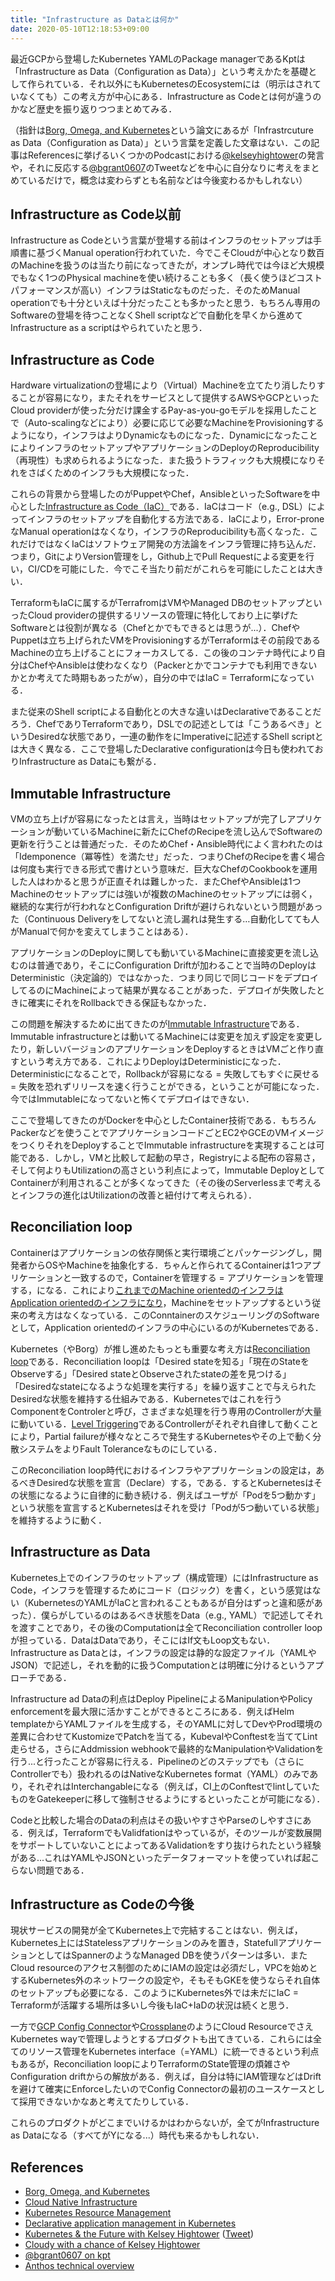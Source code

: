 ```yaml
---
title: "Infrastructure as Dataとは何か"
date: 2020-05-10T12:18:53+09:00
---
```


最近GCPから登場したKubernetes YAMLのPackage managerであるKptは「Infrastructure as Data（Configuration as Data）」という考えかたを基礎として作られている．それ以外にもKubernetesのEcosystemには（明示はされていなくても）この考え方が中心にある．Infrastructure as Codeとは何が違うのかなど歴史を振り返りつつまとめてみる．

（指針は[Borg, Omega, and Kubernetes](https://research.google/pubs/pub44843/)という論文にあるが「Infrastrcuture as Data（Configuration as Data）」という言葉を定義した文章はない．この記事はReferencesに挙げるいくつかのPodcastにおける[@kelseyhightower](https://twitter.com/kelseyhightower)の発言や，それに反応する[@bgrant0607](https://twitter.com/bgrant0607)のTweetなどを中心に自分なりに考えをまとめているだけで，概念は変わらずとも名前などは今後変わるかもしれない）

## Infrastructure as Code以前

Infrastructure as Codeという言葉が登場する前はインフラのセットアップは手順書に基づくManual operation行われていた．今でこそCloudが中心となり数百のMachineを扱うのは当たり前になってきたが，オンプレ時代では今ほど大規模でもなく1つのPhysical machineを使い続けることも多く（長く使うほどコストパフォーマンスが高い）インフラはStaticなものだった．そのためManual operationでも十分といえば十分だったことも多かったと思う．もちろん専用のSoftwareの登場を待つことなくShell scriptなどで自動化を早くから進めてInfrastructure as a scriptはやられていたと思う．

## Infrastructure as Code

Hardware virtualizationの登場により（Virtual）Machineを立てたり消したりすることが容易になり，またそれをサービスとして提供するAWSやGCPといったCloud providerが使った分だけ課金するPay-as-you-goモデルを採用したことで（Auto-scalingなどにより）必要に応じて必要なMachineをProvisioningするようになり，インフラはよりDynamicなものになった．DynamicになったことによりインフラのセットアップやアプリケーションのDeployのReproducibility（再現性）も求められるようになった．また扱うトラフィックも大規模になりそれをさばくためのインフラも大規模になった．

これらの背景から登場したのがPuppetやChef，AnsibleといったSoftwareを中心とした[Infrastructure as Code（IaC）](http://shop.oreilly.com/product/0636920039297.do)である．IaCはコード（e.g., DSL）によってインフラのセットアップを自動化する方法である．IaCにより，Error-proneなManual operationはなくなり，インフラのReproducibilityも高くなった．これだけではなくIaCはソフトウェア開発の方法論をインフラ管理に持ち込んだ．つまり，GitによりVersion管理をし，Github上でPull Requestによる変更を行い，CI/CDを可能にした．今でこそ当たり前だがこれらを可能にしたことは大きい．

TerraformもIaCに属するがTerrafromはVMやManaged DBのセットアップといったCloud providerの提供するリソースの管理に特化しており上に挙げたSoftwareとは役割が異なる（Chefとかでもできるとは思うが...）．ChefやPuppetは立ち上げられたVMをProvisioningするがTerraformはその前段であるMachineの立ち上げることにフォーカスしてる．この後のコンテナ時代により自分はChefやAnsibleは使わなくなり（Packerとかでコンテナでも利用できないかとか考えてた時期もあったがw），自分の中ではIaC = Terraformになっている．

また従来のShell scriptによる自動化との大きな違いはDeclarativeであることだろう．ChefでありTerraformであり，DSLでの記述としては「こうあるべき」というDesiredな状態であり，一連の動作をにImperativeに記述するShell scriptとは大きく異なる．ここで登場したDeclarative configurationは今日も使われておりInfrastructure as Dataにも繋がる．

## Immutable Infrastructure

VMの立ち上げが容易になったとは言え，当時はセットアップが完了しアプリケーションが動いているMachineに新たにChefのRecipeを流し込んでSoftwareの更新を行うことは普通だった．そのためChef・Ansible時代によく言われたのは「Idemponence（冪等性）を満たせ」だった．つまりChefのRecipeを書く場合は何度も実行できる形式で書けという意味だ．巨大なChefのCookbookを運用した人はわかると思うが正直それは難しかった．またChefやAnsibleは1つMachineのセットアップには強いが複数のMachineのセットアップには弱く，継続的な実行が行われなとConfiguration Driftが避けられないという問題があった（Continuous Deliveryをしてないと流し漏れは発生する…自動化してても人がManualで何かを変えてしまうことはある）．

アプリケーションのDeployに関しても動いているMachineに直接変更を流し込むのは普通であり，そこにConfiguration Driftが加わることで当時のDeployはDeterministic（決定論的）ではなかった．つまり同じで同じコードをデプロイしてるのにMachineによって結果が異なることがあった．デプロイが失敗したときに確実にそれをRollbackできる保証もなかった．

この問題を解決するために出てきたのが[Immutable Infrastructure](https://thenewstack.io/a-brief-look-at-immutable-infrastructure-and-why-it-is-such-a-quest/)である．Immutable infrastructureとは動いてるMachineには変更を加えず設定を変更したり，新しいバージョンのアプリケーションをDeployするときはVMごと作り直すという考え方である．これによりDeployはDeterministicになった．Deterministicになることで，Rollbackが容易になる = 失敗してもすぐに戻せる = 失敗を恐れずリリースを速く行うことができる，ということが可能になった．今ではImmutableになってないと怖くてデプロイはできない．

ここで登場してきたのがDockerを中心としたContainer技術である．もちろんPackerなどを使うことでアプリケーションコードごとEC2やGCEのVMイメージをつくりそれをDeployすることでImmutable infrastructureを実現することは可能である．しかし，VMと比較して起動の早さ，Registryによる配布の容易さ，そして何よりもUtilizationの高さという利点によって，Immutable DeployとしてContainerが利用されることが多くなってきた（その後のServerlessまで考えるとインフラの進化はUtilizationの改善と紐付けて考えられる）．

## Reconciliation loop

Containerはアプリケーションの依存関係と実行環境ごとパッケージングし，開発者からOSやMachineを抽象化する．ちゃんと作られてるContainerは1つアプリケーションと一致するので，Containerを管理する = アプリケーションを管理する，になる．これにより[これまでのMachine orientedのインフラはApplication orientedのインフラになり](https://research.google/pubs/pub44843/)，Machineをセットアップするという従来の考え方はなくなっている．このConntainerのスケジューリングのSoftwareとして，Application orientedのインフラの中心にいるのがKubernetesである．

Kubernetes（やBorg）が推し進めたもっとも重要な考え方は[Reconciliation loop](https://github.com/kubernetes/community/blob/master/contributors/design-proposals/architecture/resource-management.md)である．Reconciliation loopは「Desired stateを知る」「現在のStateをObserveする」「Desired stateとObserveされたstateの差を見つける」「Desiredなstateになるような処理を実行する」を繰り返すことで与えられたDesiredな状態を維持する仕組みである．Kubernetesではこれを行うComponentをControlerと呼び，さまざまな処理を行う専用のControllerが大量に動いている．[Level Triggering](https://hackernoon.com/level-triggering-and-reconciliation-in-kubernetes-1f17fe30333d)であるControllerがそれぞれ自律して動くことにより，Partial failureが様々なところで発生するKubernetesやその上で動く分散システムをよりFault Toleranceなものにしている．

このReconciliation loop時代におけるインフラやアプリケーションの設定は，あるべきDesiredな状態を宣言（Declare）する，である．するとKubernetesはその状態になるように自律的に動き続ける．例えばユーザが「Podを5つ動かす」という状態を宣言するとKubernetesはそれを受け「Podが5つ動いている状態」を維持するように動く．

## Infrastructure as Data

Kubernetes上でのインフラのセットアップ（構成管理）にはInfrastructure as Code，インフラを管理するためにコード（ロジック）を書く，という感覚はない（KubernetesのYAMLがIaCと言われることもあるが自分はずっと違和感があった）．僕らがしているのはあるべき状態をData（e.g., YAML）で記述してそれを渡すことであり，その後のComputationは全てReconciliation controller loopが担っている．DataはDataであり，そこにはIf文もLoop文もない．Infrastructure as Dataとは，インフラの設定は静的な設定ファイル（YAMLやJSON）で記述し，それを動的に扱うComputationとは明確に分けるというアプローチである．

Infrastructure ad Dataの利点はDeploy PipelineによるManipulationやPolicy enforcementを最大限に活かすことができるところにある．例えばHelm templateからYAMLファイルを生成する，そのYAMLに対してDevやProd環境の差異に合わせてKustomizeでPatchを当てる，KubevalやConftestを当ててLint走らせる，さらにAddmission webhookで最終的なManipulationやValidationを行う...と行ったことが容易に行える．Pipelineのどのステップでも（さらにControllerでも）扱われるのはNativeなKubernetes format（YAML）のみであり，それぞれはInterchangableになる（例えば，CI上のConftestでlintしていたものをGatekeeperに移して強制させるようにするといったことが可能になる）．

Codeと比較した場合のDataの利点はその扱いやすさやParseのしやすさにある．例えば，TerraformでもValidfationはやっているが，そのツールが変数展開をサポートしていないことによってあるValidationをすり抜けられたという経験がある...これはYAMLやJSONといったデータフォーマットを使っていれば起こらない問題である．

## Infrastructure as Codeの今後

現状サービスの開発が全てKubernetes上で完結することはない．例えば，Kubernetes上にはStatelessアプリケーションのみを置き，StatefullアプリケーションとしてはSpannerのようなManaged DBを使うパターンは多い．またCloud resourceのアクセス制御のためにIAMの設定は必須だし，VPCを始めとするKubernetes外のネットワークの設定や，そもそもGKEを使うならそれ自体のセットアップも必要になる．このようにKubernetes外では未だにIaC = Terraformが活躍する場所は多いし今後もIaC+IaDの状況は続くと思う．

一方で[GCP Config Connector](https://cloud.google.com/config-connector/docs/overview)や[Crossplane](https://crossplane.io/)のようにCloud ResourceでさえKubernetes wayで管理しようとするプロダクトも出てきている．これらには全てのリソース管理をKubernetes interface（=YAML）に統一できるという利点もあるが，Reconciliation loopによりTerraformのState管理の煩雑さやConfiguration driftからの解放がある．例えば，自分は特にIAM管理などはDriftを避けて確実にEnforceしたいのでConfig Connectorの最初のユースケースとして採用できないかなあと考えてたりしている．

これらのプロダクトがどこまでいけるかはわからないが，全てがInfrastructure as Dataになる（すべてがYになる...）時代も来るかもしれない．

## References

- [Borg, Omega, and Kubernetes](https://research.google/pubs/pub44843/)
- [Cloud Native Infrastructure](http://shop.oreilly.com/product/0636920075837.do)
- [Kubernetes Resource Management](https://github.com/kubernetes/community/blob/master/contributors/design-proposals/architecture/resource-management.md)
- [Declarative application management in Kubernetes](https://www.notion.so/Infrastructure-as-Data-fd413f08688648c1aa65ffb1ed4876a6)
- [Kubernetes & the Future with Kelsey Hightower](https://www.arresteddevops.com/kubernetes-future/) ([Tweet](https://twitter.com/kelseyhightower/status/1202365463298101249))
- [Cloudy with a chance of Kelsey Hightower](https://changelog.com/gotime/114)
- [@bgrant0607 on kpt](https://twitter.com/bgrant0607/status/1245441048358187009)
- [Anthos technical overview](https://cloud.google.com/anthos/docs/concepts/overview)

